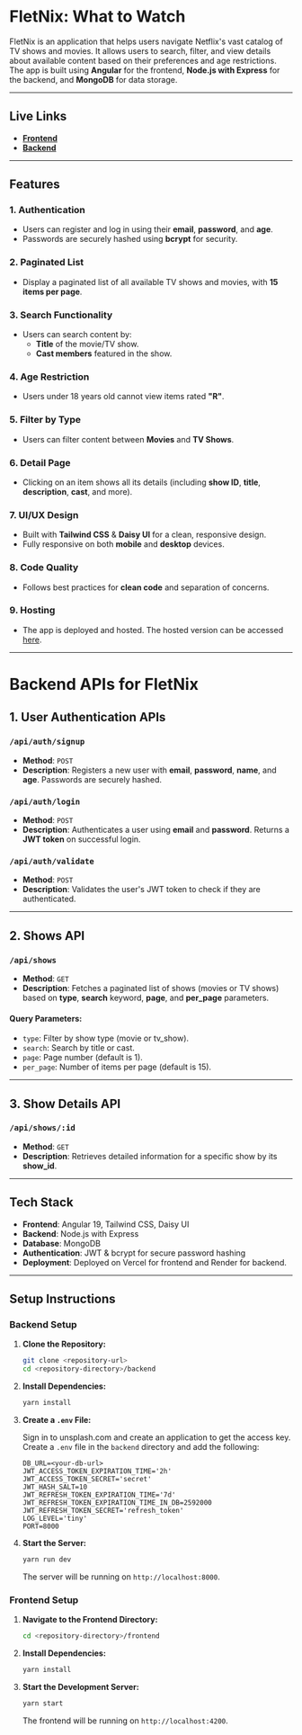 # FletNix: What to Watch

FletNix is an application that helps users navigate Netflix's vast catalog of TV shows and movies. It allows users to search, filter, and view details about available content based on their preferences and age restrictions. The app is built using **Angular** for the frontend, **Node.js with Express** for the backend, and **MongoDB** for data storage.

---

## Live Links
  - [**Frontend**](https://fletnix-faraz.vercel.app/)
  - [**Backend**](https://fletnix-f1b9.onrender.com)

---

## Features

### 1. **Authentication**
   - Users can register and log in using their **email**, **password**, and **age**.
   - Passwords are securely hashed using **bcrypt** for security.
   
### 2. **Paginated List**
   - Display a paginated list of all available TV shows and movies, with **15 items per page**.
   
### 3. **Search Functionality**
   - Users can search content by:
     - **Title** of the movie/TV show.
     - **Cast members** featured in the show.

### 4. **Age Restriction**
   - Users under 18 years old cannot view items rated **"R"**.

### 5. **Filter by Type**
   - Users can filter content between **Movies** and **TV Shows**.

### 6. **Detail Page**
   - Clicking on an item shows all its details (including **show ID**, **title**, **description**, **cast**, and more).

### 7. **UI/UX Design**
   - Built with **Tailwind CSS** & **Daisy UI** for a clean, responsive design.
   - Fully responsive on both **mobile** and **desktop** devices.

### 8. **Code Quality**
   - Follows best practices for **clean code** and separation of concerns.

### 9. **Hosting**
   - The app is deployed and hosted. The hosted version can be accessed [here](https://fletnix-faraz.vercel.app).

---

# Backend APIs for FletNix

## 1. User Authentication APIs

### `/api/auth/signup`
- **Method**: `POST`
- **Description**: Registers a new user with **email**, **password**, **name**, and **age**. Passwords are securely hashed.

### `/api/auth/login`
- **Method**: `POST`
- **Description**: Authenticates a user using **email** and **password**. Returns a **JWT token** on successful login.

### `/api/auth/validate`
- **Method**: `POST`
- **Description**: Validates the user's JWT token to check if they are authenticated.

---

## 2. Shows API

### `/api/shows`
- **Method**: `GET`
- **Description**: Fetches a paginated list of shows (movies or TV shows) based on **type**, **search** keyword, **page**, and **per_page** parameters.

#### Query Parameters:
- `type`: Filter by show type (movie or tv_show).
- `search`: Search by title or cast.
- `page`: Page number (default is 1).
- `per_page`: Number of items per page (default is 15).

---

## 3. Show Details API

### `/api/shows/:id`
- **Method**: `GET`
- **Description**: Retrieves detailed information for a specific show by its **show_id**.

---

## Tech Stack

- **Frontend**: Angular 19, Tailwind CSS, Daisy UI
- **Backend**: Node.js with Express
- **Database**: MongoDB
- **Authentication**: JWT & bcrypt for secure password hashing
- **Deployment**: Deployed on Vercel for frontend and Render for backend.

---


## Setup Instructions

### Backend Setup

1. **Clone the Repository:**

   ```bash
   git clone <repository-url>
   cd <repository-directory>/backend
   ```

2. **Install Dependencies:**

   ```bash
   yarn install
   ```

3. **Create a `.env` File:**

   Sign in to unsplash.com and create an application to get the access key. Create a `.env` file in the `backend` directory and add the following:

   ```env
   DB_URL=<your-db-url>
   JWT_ACCESS_TOKEN_EXPIRATION_TIME='2h'
   JWT_ACCESS_TOKEN_SECRET='secret'
   JWT_HASH_SALT=10
   JWT_REFRESH_TOKEN_EXPIRATION_TIME='7d'
   JWT_REFRESH_TOKEN_EXPIRATION_TIME_IN_DB=2592000
   JWT_REFRESH_TOKEN_SECRET='refresh_token'
   LOG_LEVEL='tiny'
   PORT=8000
   ```

4. **Start the Server:**

   ```bash
   yarn run dev
   ```

   The server will be running on `http://localhost:8000`.

### Frontend Setup

1. **Navigate to the Frontend Directory:**

   ```bash
   cd <repository-directory>/frontend
   ```

2. **Install Dependencies:**

   ```bash
   yarn install
   ```

3. **Start the Development Server:**

   ```bash
   yarn start
   ```

   The frontend will be running on `http://localhost:4200`.
